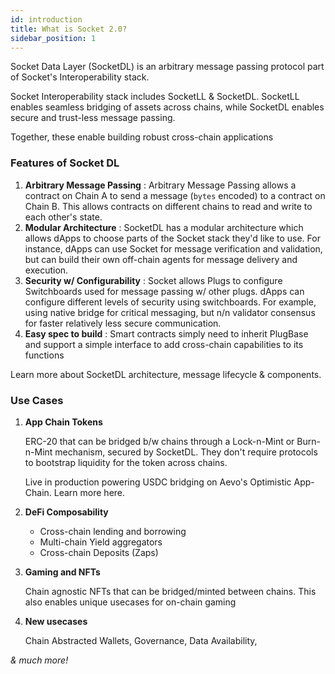```yaml
---
id: introduction
title: What is Socket 2.0?
sidebar_position: 1
---
```


Socket Data Layer (SocketDL) is an arbitrary message passing protocol part of Socket's Interoperability stack.

Socket Interoperability stack includes SocketLL & SocketDL. SocketLL enables seamless bridging of assets across chains, while SocketDL enables secure and trust-less message passing.

Together, these enable building robust cross-chain applications

### Features of Socket DL

1. **Arbitrary Message Passing** : Arbitrary Message Passing allows a contract on Chain A to send a message (`bytes` encoded) to a contract on Chain B. This allows contracts on different chains to read and write to each other's state.
2. **Modular Architecture** : SocketDL has a modular architecture which allows dApps to choose parts of the Socket stack they'd like to use. For instance, dApps can use Socket for message verification and validation, but can build their own off-chain agents for message delivery and execution.
3. **Security w/ Configurability** : Socket allows Plugs to configure Switchboards used for message passing w/ other plugs. dApps can configure different levels of security using switchboards. For example, using native bridge for critical messaging, but n/n validator consensus for faster relatively less secure communication.
4. **Easy spec to build** : Smart contracts simply need to inherit PlugBase and support a simple interface to add cross-chain capabilities to its functions

Learn more about SocketDL architecture, message lifecycle & components.

### Use Cases

1. **App Chain Tokens**

   ERC-20 that can be bridged b/w chains through a Lock-n-Mint or Burn-n-Mint mechanism, secured by SocketDL. They don't require protocols to bootstrap liquidity for the token across chains.

   Live in production powering USDC bridging on Aevo's Optimistic App-Chain. Learn more here.

2. **DeFi Composability**

   - Cross-chain lending and borrowing
   - Multi-chain Yield aggregators
   - Cross-chain Deposits (Zaps)

3. **Gaming and NFTs**

   Chain agnostic NFTs that can be bridged/minted between chains. This also enables unique usecases for on-chain gaming

4. **New usecases**

   Chain Abstracted Wallets, Governance, Data Availability,

_& much more!_

